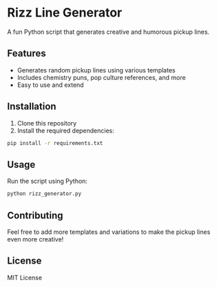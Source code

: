 # Rizz Line Generator

A fun Python script that generates creative and humorous pickup lines.

## Features

- Generates random pickup lines using various templates
- Includes chemistry puns, pop culture references, and more
- Easy to use and extend

## Installation

1. Clone this repository
2. Install the required dependencies:
```bash
pip install -r requirements.txt
```

## Usage

Run the script using Python:
```bash
python rizz_generator.py
```

## Contributing

Feel free to add more templates and variations to make the pickup lines even more creative!

## License

MIT License 